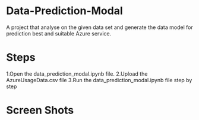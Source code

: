 # Data-Prediction-Modal
A project that analyse on the given data set and generate the data model for prediction best and suitable Azure service.

# Steps
1.Open the data_prediction_modal.ipynb file.
2.Upload the AzureUsageData.csv file 
3.Run the data_prediction_modal.ipynb file step by step

# Screen Shots
